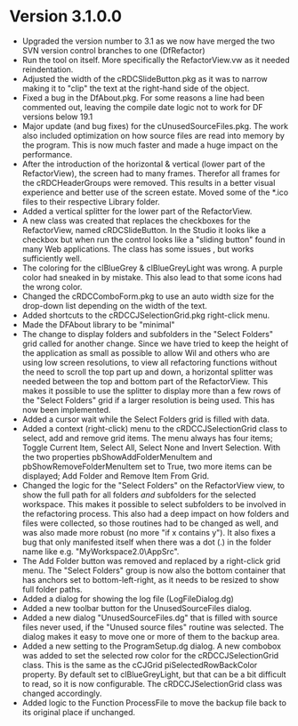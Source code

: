 # Version 3.1.0.0

* Upgraded the version number to 3.1 as we now have merged the two SVN version control branches to one (DfRefactor)
* Run the tool on itself. More specifically the RefactorView.vw as it needed reindentation.
* Adjusted the width of the cRDCSlideButton.pkg as it was to narrow making it to "clip" the text at the right-hand side of the object.
* Fixed a bug in the DfAbout.pkg. For some reasons a line had been commented out, leaving the compile date logic not to work for DF versions below 19.1
* Major update (and bug fixes) for the cUnusedSourceFiles.pkg. The work also included optimization on how source files are read into memory by the program. This is now much faster and made a huge impact on the performance.
* After the introduction of the horizontal \& vertical (lower part of the RefactorView), the screen had to many frames. Therefor all frames for the cRDCHeaderGroups were removed. This results in a better visual experience and better use of the screen estate. Moved some of the \*.ico files to their respective Library folder.
* Added a vertical splitter for the lower part of the RefactorView.
* A new class was created that replaces the checkboxes for the RefactorView, named cRDCSlideButton. In the Studio it looks like a checkbox but when run the control looks like a "sliding button" found in many Web applications. The class has some issues , but works sufficiently well.
* The coloring for the clBlueGrey \& clBlueGreyLight was wrong. A purple color had sneaked in by mistake. This also lead to that some icons had the wrong color.
* Changed the cRDCComboForm.pkg to use an auto width size for the drop-down list depending on the width of the text.
* Added shortcuts to the cRDCCJSelectionGrid.pkg right-click menu.
* Made the DFAbout library to be "minimal"
* The change to display folders and subfolders in the "Select Folders" grid called for another change. Since we have tried to keep the height of the application as small as possible to allow Wil and others who are using low screen resolutions, to view all refactoring functions without the need to scroll the top part up and down, a horizontal splitter was needed between the top and bottom part of the RefactorView. This makes it possible to use the splitter to display more than a few rows of the "Select Folders" grid if a larger resolution is being used. This has now been implemented.
* Added a cursor wait while the Select Folders grid is filled with data.
* Added a context (right-click) menu to the cRDCCJSelectionGrid class to select, add and remove grid items. The menu always has four items; Toggle Current Item, Select All, Select None and Invert Selection. With the two properties pbShowAddFolderMenuItem and pbShowRemoveFolderMenuItem set to True, two more items can be displayed; Add Folder and Remove Item From Grid.
* Changed the logic for the "Select Folders" on the RefactorView view, to show the full path for all folders *and* subfolders for the selected workspace. This makes it possible to select subfolders to be involved in the refactoring process. This also had a deep impact on how folders and files were collected, so those routines had to be changed as well, and was also made more robust (no more "if x contains y"). It also fixes a bug that only manifested itself when there was a dot (.) in the folder name like e.g. "MyWorkspace2.0\\AppSrc".
* The Add Folder button was removed and replaced by a right-click grid menu. The "Select Folders" group is now also the bottom container that has anchors set to bottom-left-right, as it needs to be resized to show full folder paths.
* Added a dialog for showing the log file (LogFileDialog.dg)
* Added a new toolbar button for the UnusedSourceFiles dialog.
* Added a new dialog "UnusedSourceFiles.dg" that is filled with source files never used, if the "Unused source files" routine was selected. The dialog makes it easy to move one or more of them to the backup area.
* Added a new setting to the ProgramSetup.dg dialog. A new combobox was added to set the selected row color for the cRDCCJSelectionGrid class. This is the same as the cCJGrid piSelectedRowBackColor property. By default set to clBlueGreyLight, but that can be a bit difficult to read, so it is now configurable. The cRDCCJSelectionGrid class was changed accordingly.
* Added logic to the Function ProcessFile to move the backup file back to its original place if unchanged.
